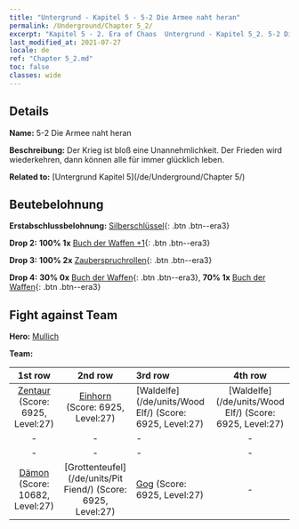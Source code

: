 ```yaml
---
title: "Untergrund - Kapitel 5 - 5-2 Die Armee naht heran"
permalink: /Underground/Chapter 5_2/
excerpt: "Kapitel 5 - 2. Era of Chaos  Untergrund - Kapitel 5_2. 5-2 Die Armee naht heran"
last_modified_at: 2021-07-27
locale: de
ref: "Chapter 5_2.md"
toc: false
classes: wide
---
```


## Details

 **Name:** 5-2 Die Armee naht heran

 **Beschreibung:** Der Krieg ist bloß eine Unannehmlichkeit. Der Frieden wird wiederkehren, dann können alle für immer glücklich leben.

 **Related to:** [Untergrund Kapitel 5](/de/Underground/Chapter 5/)

## Beutebelohnung

 **Erstabschlussbelohnung:** [Silberschlüssel](/ItemsDE/con_693/){: .btn .btn--era3}

 **Drop 2:** **100% 1x** [Buch der Waffen +1](/ItemsDE/mat_25/){: .btn .btn--era3}

 **Drop 3:** **100% 2x** [Zauberspruchrollen](/ItemsDE/con_694/){: .btn .btn--era3}

 **Drop 4:** **30% 0x** [Buch der Waffen](/ItemsDE/mat_18/){: .btn .btn--era3}, **70% 1x** [Buch der Waffen](/ItemsDE/mat_18/){: .btn .btn--era3}


## Fight against Team
 **Hero:** [Mullich](/de/heroes/Mullich/)

 **Team:**


  | 1st row | 2nd row | 3rd row | 4th row |
  |:----:|:----:|:----|:----:|
  | [Zentaur](/de/units/Centaur/) (Score: 6925, Level:27)  | [Einhorn](/de/units/Unicorn/) (Score: 6925, Level:27)  | [Waldelfe](/de/units/Wood Elf/) (Score: 6925, Level:27)  | [Waldelfe](/de/units/Wood Elf/) (Score: 6925, Level:27)  |
  | - | - | - | - |
  | - | - | - | - |
  | [Dämon](/de/units/Demon/) (Score: 10682, Level:27)  | [Grottenteufel](/de/units/Pit Fiend/) (Score: 6925, Level:27)  | [Gog](/de/units/Gog/) (Score: 6925, Level:27)  | - |


